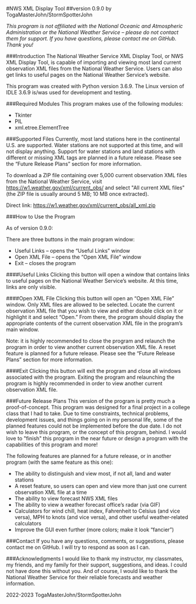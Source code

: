 #NWS XML Display Tool
##version 0.9.0 by TogaMasterJohn/StormSpotterJohn

*This program is not affiliated with the National Oceanic and Atmospheric Administration or the National Weather Service – please do not contact them for support. If you have questions, please contact me on GitHub. Thank you!*


###Introduction
The National Weather Service XML Display Tool, or NWS XML Display Tool, is capable of importing and viewing most land current observation XML files from the National Weather Service. Users can also get links to useful pages on the National Weather Service’s website.

This program was created with Python version 3.6.9. The Linux version of IDLE 3.6.9 is/was used for development and testing.


###Required Modules
This program makes use of the following modules:
- Tkinter
- PIL
- xml.etree.ElementTree


###Supported Files
Currently, most land stations here in the continental U.S. are supported. Water stations are not supported at this time, and will not display anything. Support for water stations and land stations with different or missing XML tags are planned in a future release. Please see the “Future Release Plans” section for more information.

To download a ZIP file containing over 5,000 current observation XML files from the National Weather Service, visit https://w1.weather.gov/xml/current_obs/ and select "All current XML files" (the ZIP file is usually around 5 MB; 10 MB once extracted).

Direct link: https://w1.weather.gov/xml/current_obs/all_xml.zip


###How to Use the Program

As of version 0.9.0:

There are three buttons in the main program window:

- Useful Links – opens the “Useful Links” window
- Open XML File – opens the “Open XML File” window 
- Exit – closes the program

####Useful Links
Clicking this button will open a window that contains links to useful pages on the National Weather Service’s website. At this time, links are only visible.

####Open XML File
Clicking this button will open an “Open XML File” window. Only XML files are allowed to be selected. Locate the current observation XML file that you wish to view and either double click on it or highlight it and select “Open.” From there, the program should display the appropriate contents of the current observation XML file in the program’s main window.

Note: it is highly recommended to close the program and relaunch the program in order to view another current observation XML file. A reset feature is planned for a future release. Please see the “Future Release Plans” section for more information.

####Exit
Clicking this button will exit the program and close all windows associated with the program. Exiting the program and relaunching the program is highly recommended in order to view another current observation XML file.


###Future Release Plans
This version of the program is pretty much a proof-of-concept. This program was designed for a final project in a college class that I had to take. Due to time constraints, technical problems, development issues, and things going on in my personal life, some of the planned features could not be implemented before the due date. I do not wish to leave this program, or the concept of this program, behind. I would love to "finish" this program in the near future or design a program with the capabilities of this program and more!

The following features are planned for a future release, or in another program (with the same feature as this one):

- The ability to distinguish and view most, if not all, land and water stations
- A reset feature, so users can open and view more than just one current observation XML file at a time
- The ability to view forecast NWS XML files
- The ability to view a weather forecast office’s radar (via GIF)
- Calculators for wind chill, heat index, Fahrenheit to Celsius (and vice versa), MPH to knots (and vice versa), and other useful weather-related calculators
- Improve the GUI even further (more colors; make it look “fancier”)


###Contact
If you have any questions, comments, or suggestions, please contact me on GitHub. I will try to respond as soon as I can.


###Acknowledgments
I would like to thank my instructor, my classmates, my friends, and my family for their support, suggestions, and ideas. I could not have done this without you. And of course, I would like to thank the National Weather Service for their reliable forecasts and weather information.

2022-2023 TogaMasterJohn/StormSpotterJohn
